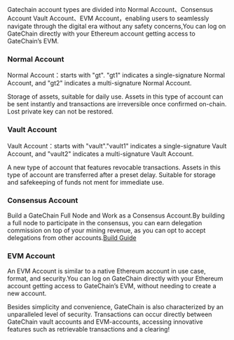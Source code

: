 Gatechain account types are divided into Normal Account、Consensus Account Vault Account、EVM Account，enabling users to seamlessly navigate through the digital era without any safety concerns,You can log on GateChain directly with your Ethereum account getting access to GateChain’s EVM.

### Normal Account

Normal Account：starts with "gt". "gt1" indicates a single-signature Normal Account, and "gt2" indicates a multi-signature Normal Account.

Storage of assets, suitable for daily use. Assets in this type of account can be sent instantly and transactions are irreversible once confirmed on-chain. Lost private key can not be restored.

### Vault Account

Vault Account：starts with "vault"."vault1" indicates a single-signature Vault Account, and "vault2" indicates a multi-signature Vault Account.

A new type of account that features revocable transactions. Assets in this type of account are transferred after a preset delay. Suitable for storage and safekeeping of funds not ment for immediate use.

### Consensus Account

Build a GateChain Full Node and Work as a Consensus Account.By building a full node to participate in the consensus, you can earn delegation commission on top of your mining revenue, as you can opt to accept delegations from other accounts.[Build Guide](../../../developers/gatechain-pos/index.md)

### EVM Account

An EVM Account is similar to a native Ethereum account in use case, format, and security.You can log on GateChain directly with your Ethereum account getting access to GateChain’s EVM, without needing to create a new account.

Besides simplicity and convenience, GateChain is also characterized by an unparalleled level of security. Transactions can occur directly between GateChain vault accounts and EVM-accounts, accessing innovative features such as retrievable transactions and a clearing!


 






